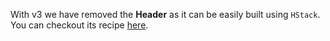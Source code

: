 With v3 we have removed the **Header** as it can be easily built using `HStack`. You can checkout its recipe [here](/building-app-bar).
